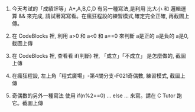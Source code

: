 1. 今天考試的「成績評等」A+,A,B,C,D 有另一種寫法,是利用 比大小 和 邏輯運算 &&  來完成, 請試著寫寫看。在瘋狂程設的練習模式,確定完全正確, 再截圖上傳。

2. 在 CodeBlocks 裡, 利用 a>0 和 a<0 和 a==0 來判斷 a是正的 a是負的 a是0, 截圖上傳

3. 在 CodeBlocks 裡, 查看看 if(判斷) 裡, 「成立」「不成立」 是怎麼做的, 截圖上傳

4. 在瘋狂程設, 左上角「程式廣場」-第4關分支-F021奇偶數, 練習模式, 截圖上傳

5. 奇偶數的另外一種寫法 使用 if(n%2==0) ... else ... 來寫。請在 C Tutor 跑它。截圖上傳
